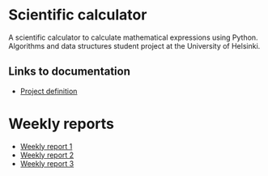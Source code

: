 # Scientific calculator

A scientific calculator to calculate mathematical expressions using Python. Algorithms and data structures student project at the University of Helsinki.

## Links to documentation

- [Project definition](https://github.com/ksuominen/scientific-calculator/blob/master/documentation/project_definition.md)

# Weekly reports

- [Weekly report 1](https://github.com/ksuominen/scientific-calculator/blob/master/documentation/weekly_report_1.md)
- [Weekly report 2](https://github.com/ksuominen/scientific-calculator/blob/master/documentation/weekly_report_2.md)
- [Weekly report 3](https://github.com/ksuominen/scientific-calculator/blob/master/documentation/weekly_report_3.md)